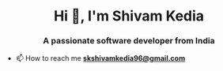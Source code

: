 <h1 align="center">Hi 👋, I'm Shivam Kedia</h1>
<h3 align="center">A passionate software developer from India</h3>

- 📫 How to reach me **skshivamkedia96@gmail.com**

